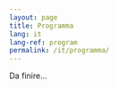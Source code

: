 ```yaml
---
layout: page
title: Programma
lang: it
lang-ref: program
permalink: /it/programma/
---
```


Da finire...

